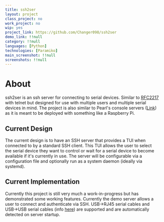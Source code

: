 ```yaml
---
title: ssh2ser
layout: project
class_project: no
work_project: no
wip: yes
project_link: https://github.com/Changer098/ssh2ser
demo_link: !!null
category: !!null
languages: [Python]
technologies: [Paramiko]
main_screenshot: !!null
screenshots: !!null
---
```


# About

ssh2ser is an ssh server for connecting to serial devices. Similar to [RFC2217](https://tools.ietf.org/html/rfc2217) with telnet but designed for use with multiple users and multiple serial devices in mind. The project is also similar to Pearl's console servers ([Link](https://www.perle.com/products/console-server.shtml)) as it is meant to be deployed with something like a Raspberry Pi.

## Current Design

The current design is to have an SSH server that provides a TUI when connected to by a standard SSH client. This TUI allows the user to select the serial device they want to control or wait for a serial device to become available if it's currently in use. The server will be configurable via a configuration file and optionally run as a system daemon (ideally via systemd).

## Current Implementation

Currently this project is still very much a work-in-progress but has demonstrated some working features. Currently the demo server allows a user to connect and authenticate via SSH. USB->RJ45 serial cables and USB->USB serial cables (info [here](https://www.networkworld.com/article/2228744/cisco-subnet-cisco-usb-console-ports.html)) are supported and are automatically detected on server startup.  